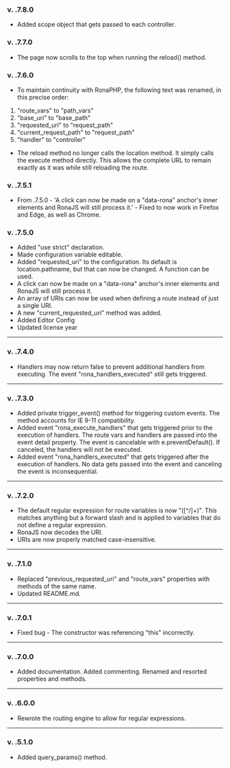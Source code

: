 ### v. .7.8.0

- Added scope object that gets passed to each controller.

### v. .7.7.0

- The page now scrolls to the top when running the reload() method.

### v. .7.6.0

- To maintain continuity with RonaPHP, the following text was renamed, in this precise order:
1. "route_vars" to "path_vars"
2. "base_uri" to "base_path"
3. "requested_uri" to "request_path"
4. "current_request_path" to "request_path"
5. "handler" to "controller"
- The reload method no longer calls the location method. It simply calls the execute method directly. This allows the complete URL to remain exactly as it was while still reloading the route.

### v. .7.5.1

- From .7.5.0 - 'A click can now be made on a "data-rona" anchor's inner elements and RonaJS will still process it.' - Fixed to now work in Firefox and Edge, as well as Chrome.

### v. .7.5.0

- Added "use strict" declaration.
- Made configuration variable editable.
- Added "requested_uri" to the configuration. Its default is location.pathname, but that can now be changed. A function can be used.
- A click can now be made on a "data-rona" anchor's inner elements and RonaJS will still process it.
- An array of URIs can now be used when defining a route instead of just a single URI.
- A new "current_requested_uri" method was added.
- Added Editor Config
- Updated license year

---

### v. .7.4.0

- Handlers may now return false to prevent additional handlers from executing. The event "rona_handlers_executed" still gets triggered.

---

### v. .7.3.0

- Added private trigger_event() method for triggering custom events. The method accounts for IE 9-11 compatibility.
- Added event "rona_execute_handlers" that gets triggered prior to the execution of handlers. The route vars and handlers are passed into the event detail property. The event is cancelable with e.preventDefault(). If canceled, the handlers will not be executed.
- Added event "rona_handlers_executed" that gets triggered after the execution of handlers. No data gets passed into the event and canceling the event is inconsequential.

---

### v. .7.2.0

- The default regular expression for route variables is now "([^/]+)". This matches anything but a forward slash and is applied to variables that do not define a regular expression.
- RonaJS now decodes the URI.
- URIs are now properly matched case-insensitive.

---

### v. .7.1.0

- Replaced "previous_requested_uri" and "route_vars" properties with methods of the same name.
- Updated README.md.

---

### v. .7.0.1

- Fixed bug - The constructor was referencing "this" incorrectly.

---

### v. .7.0.0

- Added documentation. Added commenting. Renamed and resorted properties and methods.

---

### v. .6.0.0

- Rewrote the routing engine to allow for regular expressions.

---

### v. .5.1.0

- Added query_params() method.